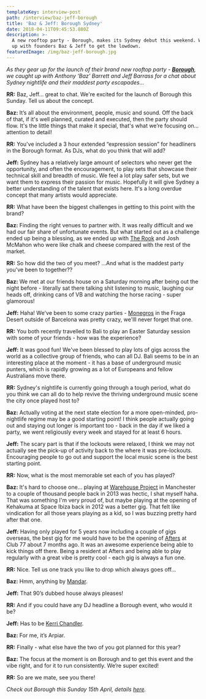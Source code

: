 ```yaml
---
templateKey: interview-post
path: /interview/baz-jeff-borough
title: 'Baz & Jeff: Borough Sydney'
date: 2018-04-11T09:45:53.880Z
description: >-
  A new rooftop party - Borough, makes its Sydney debut this weekend. We caught
  up with founders Baz & Jeff to get the lowdown.
featuredImage: /img/baz-jeff-borough.jpg
---
```


_As they gear up for the launch of their brand new rooftop party - **[Borough](https://www.facebook.com/boroughsydney/)**, we caught up with Anthony ‘Baz’ Barrett and Jeff Barrass for a chat about Sydney nightlife and their maddest party escapades..._

**RR:** Baz, Jeff... great to chat. We're excited for the launch of Borough this Sunday. Tell us about the concept.

**Baz:** It’s all about the environment, people, music and sound. Off the back of that, if it's well planned, curated and executed, then the party should flow. It's the little things that make it special, that's what we’re focusing on… attention to detail!

**RR:** You've included a 3 hour extended “expression session” for headliners in the Borough format. As DJs, what do you think that will add?

**Jeff:** Sydney has a relatively large amount of selectors who never get the opportunity, and often the encouragement, to play sets that showcase their technical skill and breadth of music. We feel a lot play safer sets, but we want them to express their passion for music. Hopefully it will give Sydney a better understanding of the talent that exists here. It's a long overdue concept that many artists would appreciate.

**RR:** What have been the biggest challenges in getting to this point with the brand?

**Baz:** Finding the right venues to partner with. It was really difficult and we had our fair share of unfortunate events. But what started out as a challenge ended up being a blessing, as we ended up with [The Rook](https://www.facebook.com/TheRookSydney/) and Josh McMahon who were like chalk and cheese compared with the rest of the market.

**RR:** So how did the two of you meet? …And what is the maddest party you've been to together??

**Baz:** We met at our friends house on a Saturday morning after being out the night before - literally sat there talking shit listening to music, laughing our heads off, drinking cans of VB and watching the horse racing - super glamorous!

**Jeff:** Haha! We've been to some crazy parties - [Monegros](https://www.facebook.com/MONEGROSDESERTFESTIVAL/) in the Fraga Desert outside of Barcelona was pretty crazy, we'lll never forget that one.

**RR:** You both recently travelled to Bali to play an Easter Saturday session with some of your friends - how was the experience?

**Jeff:** It was good fun! We've been blessed to play lots of gigs across the world as a collective group of friends, who can all DJ. Bali seems to be in an interesting place at the moment - it has a base of underground music punters, which is rapidly growing as a lot of Europeans and fellow Australians move there.

**RR:** Sydney's nightlife is currently going through a tough period, what do you think we can all do to help revive the thriving underground music scene the city once played host to?

**Baz:** Actually voting at the next state election for a more open-minded, pro-nightlife regime may be a good starting point! I think people actually going out and staying out longer is important too - back in the day if we liked a party, we went religiously every week and stayed for at least 6 hours.

**Jeff:** The scary part is that if the lockouts were relaxed, I think we may not actually see the pick-up of activity back to the where it was pre-lockouts. Encouraging people to go out and support the local music scene is the best starting point.

**RR:** Now, what is the most memorable set each of you has played?

**Baz:** It's hard to choose one... playing at [Warehouse Project](https://www.facebook.com/thewarehouseproject/) in Manchester to a couple of thousand people back in 2013 was hectic, I shat myself haha. That was something I'm very proud of, but maybe playing at the opening of Kehakuma at Space Ibiza back in 2012 was a better gig. That felt like vindication for all those years playing as a kid, so I was buzzing pretty hard after that one.

**Jeff:** Having only played for 5 years now including a couple of gigs overseas, the best gig for me would have to be the opening of [Afters](https://www.facebook.com/afterssydney/) at Club 77 about 7 months ago. It was an awesome experience being able to kick things off there. Being a resident at Afters and being able to play regularly with a great vibe is pretty cool - each gig is always a fun one.

**RR:** Nice. Tell us one track you like to drop which always goes off...

**Baz:** Hmm, anything by [Mandar](https://www.facebook.com/mandarmusic/).

**Jeff:** That 90’s dubbed house always pleases!

**RR:** And if you could have any DJ headline a Borough event, who would it be?

**Jeff:** Has to be [Kerri Chandler](https://www.facebook.com/KerriChandlerOfficial/).

**Baz:** For me, it’s Arpiar.

**RR:** Finally - what else have the two of you got planned for this year?

**Baz:** The focus at the moment is on Borough and to get this event and the vibe right, and for it to run consistently. We’re super excited!

**RR:** So are we mate, see you there!

_Check out Borough this Sunday 15th April, details [here](https://www.ravereviewz.net/Event/BOROUGH---Launch-Party-Sydney/49)._
